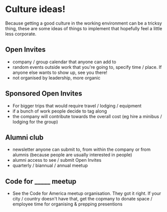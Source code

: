 # Culture ideas!

Because getting a good culture in the working environment can be a tricksy thing, 
these are some ideas of things to implement that hopefully feel a little less corporate.

## Open Invites

 - company / group calendar that anyone can add to
 - random events outside work that you're going to, specify time / place. If anyone else wants to show up, see you there!
 - not organised by leadership, more organic
 
## Sponsored Open Invites

 - For bigger trips that would require travel / lodging / equipment
 - if a bunch of work people decide to tag along
 - the company will contribute towards the overall cost (eg hire a minibus / lodging for the group)

## Alumni club

 - newsletter anyone can submit to, from within the company or from alumnis (because people are usually interested in people)
 - alumni access to see / submit Open Invites
 - quarterly / biannual / annual meetup

## Code for _____ meetup

 - See the Code for America meetup organisation. They got it right. If your city / country doesn't have that, get the copmany to donate space / employee time for organising & prepping presentions
